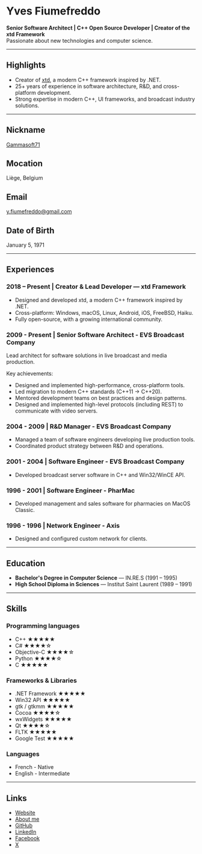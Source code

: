 # Yves Fiumefreddo

**Senior Software Architect | C++ Open Source Developer | Creator of the xtd Framework**  
Passionate about new technologies and computer science.

---

## Highlights

- Creator of [xtd](https://gammasoft71.github.io/xtd), a modern C++ framework inspired by .NET.
- 25+ years of experience in software architecture, R&D, and cross-platform development.
- Strong expertise in modern C++, UI frameworks, and broadcast industry solutions.

---

## Nickname

[Gammasoft71](https://gammasoft71.github.io)
​
## Mocation

Liège, Belgium

## Email

[y.fiumefreddo@gmail.com](mailto:y.fiumefreddo@gmail.com])
​
## Date of Birth

January 5, 1971

---

## Experiences

### 2018 – Present | Creator & Lead Developer — xtd Framework

- Designed and developed xtd, a modern C++ framework inspired by .NET.
- Cross-platform: Windows, macOS, Linux, Android, iOS, FreeBSD, Haiku.
- Fully open-source, with a growing international community.

### 2009 - Present | Senior Software Architect - EVS Broadcast Company

Lead architect for software solutions in live broadcast and media production.  

Key achievements:
- Designed and implemented high-performance, cross-platform tools.
- Led migration to modern C++ standards (C++11 → C++20).
- Mentored development teams on best practices and design patterns.
- Designed and implemented high-level protocols (including REST) to communicate with video servers.

### 2004 - 2009 | R&D Manager - EVS Broadcast Company

- Managed a team of software engineers developing live production tools.
- Coordinated product strategy between R&D and operations.

### 2001 - 2004 | Software Engineer - EVS Broadcast Company

- Developed broadcast server software in C++ and Win32/WinCE API.

### 1996 - 2001 | Software Engineer - PharMac

- Developed management and sales software for pharmacies on MacOS Classic.

### 1996 - 1996 | Network Engineer - Axis

- Designed and configured custom network for clients.

---

## Education

- **Bachelor's Degree in Computer Science** — IN.RE.S (1991 – 1995)
- **High School Diploma in Sciences** — Institut Saint Laurent (1989 – 1991)

---

## Skills

### Programming languages

- C++ ★★★★★ 
- C# ★★★★☆ 
- Objective-C ★★★★☆ 
- Python ★★★★☆
- C ★★★★★

### Frameworks & Libraries

- .NET Framework ★★★★★
- Win32 API ★★★★★
- gtk / gtkmm ★★★★★
- Cocoa ★★★★☆
- wxWidgets ★★★★★
- Qt ★★★★☆
- FLTK ★★★★★
- Google Test ★★★★★

### Languages

* French - Native
* English - Intermediate

---

## Links

- [Website](https://yfiumefreddo.github.io)
- [About me](https://about.me/yves.fiumefreddo)
- [GitHub](https://github.com/yfiumefreddo)
- [LinkedIn](https://www.linkedin.com/in/yves-fiumefreddo-0430441a/)
- [Facebook](https://www.facebook.com/yves.fiumefreddo/)
- [X](https://x.com/yfi1971)
